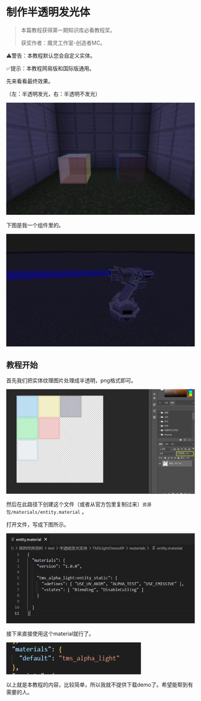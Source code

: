 # 制作半透明发光体

>本篇教程获得第一期知识库必看教程奖。
>
>获奖作者：魔灵工作室-创造者MC。

⚠️警告：本教程默认您会自定义实体。

✅提示：本教程网易版和国际版通用。



先来看看最终效果。

（左：半透明发光，右：半透明不发光）

![img](./images/5_0.png)



下图是我一个组件里的。

![img](./images/5_1.png)



## 教程开始

首先我们把实体纹理图片处理成半透明，png格式即可。

![img](./images/5_2.png)



然后在此路径下创建这个文件（或者从官方包里复制过来）`资源包/materials/entity.material` 。

打开文件，写成下图所示。

![img](./images/5_3.png)



接下来直接使用这个material就行了。

![img](./images/5_4.png)



以上就是本教程的内容，比较简单，所以我就不提供下载demo了。希望能帮到有需要的人。